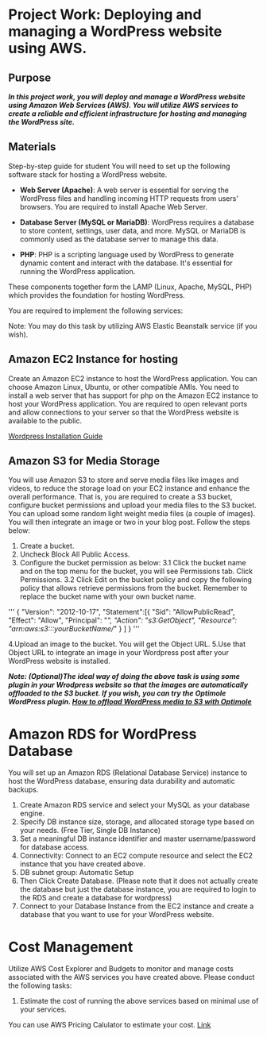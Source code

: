 # Project Work: Deploying and managing a WordPress website using AWS.
## Purpose
__*In this project work, you will deploy and manage a WordPress website using Amazon Web Services (AWS). You will utilize AWS services to create a reliable and efficient infrastructure for hosting and managing the WordPress site.*__

## Materials
Step-by-step guide for student You will need to set up the following software stack for hosting a WordPress website.

- **Web Server (Apache)**: A web server is essential for serving the WordPress files and handling incoming HTTP requests from users' browsers. You are required to install Apache Web Server.

- **Database Server (MySQL or MariaDB)**: WordPress requires a database to store content, settings, user data, and more. MySQL or MariaDB is commonly used as the database server to manage this data.

- **PHP**: PHP is a scripting language used by WordPress to generate dynamic content and interact with the database. It's essential for running the WordPress application.

These components together form the LAMP (Linux, Apache, MySQL, PHP) which provides the foundation for hosting WordPress.

You are required to implement the following services:

Note: You may do this task by utilizing AWS Elastic Beanstalk service (if you wish).

## Amazon EC2 Instance for hosting
Create an Amazon EC2 instance to host the WordPress application. You can choose Amazon Linux, Ubuntu, or other compatible AMIs. You need to install a web server that has support for php on the Amazon EC2 instance to host your WordPress application. You are required to open relevant ports and allow connections to your server so that the WordPress website is available to the public.

[Wordpress Installation Guide](https://github.com/dipaish/aws23/blob/main/wpGuide.md)

## Amazon S3 for Media Storage
You will use Amazon S3 to store and serve media files like images and videos, to reduce the storage load on your EC2 instance and enhance the overall performance. That is, you are required to create a S3 bucket, configure bucket permissions and upload your media files to the S3 bucket. You can upload some random light weight media files (a couple of images). You will then integrate an image or two in your blog post. Follow the steps below:

1. Create a bucket.
2. Uncheck Block All Public Access.
3. Configure the bucket permission as below:
 3.1 Click the bucket name and on the top menu for the bucket, you will see Permissions tab. Click Permissions.
 3.2 Click Edit on the bucket policy and copy the following policy that allows retrieve permissions from the bucket. Remember to replace the bucket name with your own bucket name.

''' { 
"Version": "2012-10-17",
        "Statement":[{
        "Sid": "AllowPublicRead",
        "Effect": "Allow",
        "Principal": "*",
        "Action": "s3:GetObject",
        "Resource": "arn:aws:s3:::yourBucketName/*"
        }
        ]
        } '''

4.Upload an image to the bucket. You will get the Object URL.
5.Use that Object URL to integrate an image in your Wordpress post after your WordPress website is installed.

__*Note: (Optional)The ideal way of doing the above task is using some plugin in your Wrodpress website so that the images are automatically offloaded to the S3 bucket. If you wish, you can try the Optimole WordPress plugin. [How to offload WordPress media to S3 with Optimole](https://wpshout.com/wordpress-s3-guide/#optimole)*__

# Amazon RDS for WordPress Database
You will set up an Amazon RDS (Relational Database Service) instance to host the WordPress database, ensuring data durability and automatic backups.

1. Create Amazon RDS service and select your MySQL as your database engine.
2. Specify DB instance size, storage, and allocated storage type based on your needs. (Free Tier, Single DB Instance)
3. Set a meaningful DB instance identifier and master username/password for database access.
4. Connectivity: Connect to an EC2 compute resource and select the EC2 instance that you have created above.
5. DB subnet group: Automatic Setup
6. Then Click Create Database. (Please note that it does not actually create the database but just the database instance, you are required to login to the RDS and create a database for wordpress)
7. Connect to your Database Instance from the EC2 instance and create a database that you want to use for your WordPress website.


# Cost Management
Utilize AWS Cost Explorer and Budgets to monitor and manage costs associated with the AWS services you have created above. Please conduct the following tasks:

1. Estimate the cost of running the above services based on minimal use of your services.

You can use AWS Pricing Calulator to estimate your cost. [Link](https://calculator.aws/#/addService)
